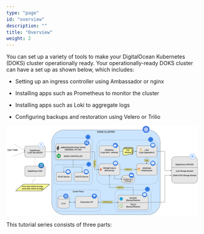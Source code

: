```yaml
---
type: "page"
id: "overview"
description: ""
title: "Overview"
weight: 2
---
```


You can set up a variety of tools to make your DigitalOcean Kubernetes (DOKS) cluster operationally ready. Your operationally-ready DOKS cluster can have a set up as shown below, which includes:

- Setting up an ingress controller using Ambassador or nginx

- Installing apps such as Prometheus to monitor the cluster

- Installing apps such as Loki to aggregate logs

- Configuring backups and restoration using Velero or Trilio

![overview](overview.png)

This tutorial series consists of three parts:

